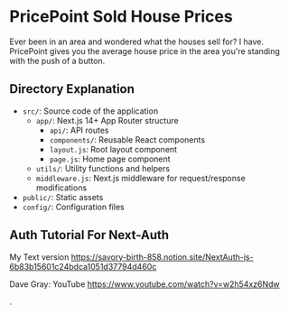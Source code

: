 # PricePoint Sold House Prices

Ever been in an area and wondered what the houses sell for? I have. PricePoint gives you the average house price in the area you're standing with the push of a button.

## Directory Explanation

- `src/`: Source code of the application
  - `app/`: Next.js 14+ App Router structure
    - `api/`: API routes
    - `components/`: Reusable React components
    - `layout.js`: Root layout component
    - `page.js`: Home page component
  - `utils/`: Utility functions and helpers
  - `middleware.js`: Next.js middleware for request/response modifications
- `public/`: Static assets
- `config/`: Configuration files

## Auth Tutorial For Next-Auth

My Text version
https://savory-birth-858.notion.site/NextAuth-js-6b83b15601c24bdca1051d37794d460c

Dave Gray: YouTube
https://www.youtube.com/watch?v=w2h54xz6Ndw

.
